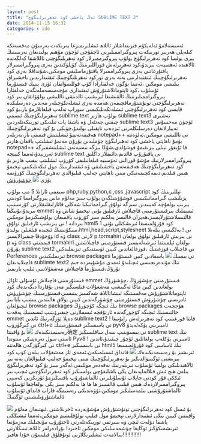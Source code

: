 ```yaml
---
layout: post
title: "ئەڭ ياخشى كود تەھرىرلىگۈچ SUBLIME TEXT 2"
date: 2014-11-15 16:31
categories : ide
---
```

ئەسسەلامۇ ئەلەيكۇم قىرىنداشلار
ئاللاھ ئىشلىرىمىزغا بەرىكەت بەرسۇن
مەقسەتكە كىلەيلى ھەربىر توربىكەت پىروگىراممىلىرنى ئاچقۇچى ئۈچۈن مۇھىم بولىدىغان نەرسىنىڭ بىرى بولسا كود تەھرىرلىگۈچ بولۇپ پىروگىرممىرلار كود تەھرىلىگۈچنى تاللاشقا كەلگەندە ئالاھىدە ئەھمىيەت بىرىدۇ،كود تەھرىرلەش قوراللىرىنىڭ كۆپلۈكىدىن بەزى پىروگىراممىرلار ياقتۇرغاننى بەزى پىروگىراممىرلا ياقتۇرماسلىقى مومكىن،شۇنداقلا بەزى كود تەھرىرلىگۈچنىڭ ئىتقتىدارىنى يەنە بەزى توركود تەھرىلىگۈچنىڭ ئىقتىدارىدىن ياخشىراق بىلىشى مومكىن ،ئەمما بۆگۈن خەلقئارادا كۆپ قوللىنىۋاتقان ئۆزى يىنىك قىستۇرما ئۇسلۇب ،كود ئاپتوماتلاشتۇرۇش ئىقتىدارى مۇجەسسەملەنگەن خەلقئارا پىروگىراممىلىرىنىڭ ئالقىشىغا ئىرىشىپ ئالدىنقى تاللىشى بولۇۋاتقان بىر كود تەھرىرلىگۈچنى تونۇشتۇرماقچىمەن،ھەمدە بەزى ئىشلەتكۈچىلەر مەندىن دەرسلىكدە قايسى كود تەھرىرلىگۈچنى ئىشلەتكەنلىكىمنى سوراپ تەلەپ قىلغانلارمۇ بار،بۇ كود تەھرىرلىگۈچنىڭ ئىسمى sublime text بولۇپ ھازىر sublime text3 نەشىرى چىقتى،چەتئەل ۋە باشقا يات تىلدىكى توربىكەتلەردىن sublime text3 ئۈچۈن مەخسۇس تەييارلانغان دەرسلىكلەرنى ئىزدەپ تاپقىلى بولىدۇ،چۈنكى بۇ كود تەھرىرلىگۈچنىڭ ھەقىقەتەنمۇ ئىشلىتىش قىمىتى بار،بەزىلەر notepad++ نى تاللىشى مومكىن،ئەلۋەتتە بۇمۇ ناھايتى ياخشى كود تەھىرلىگۈچ جۈملىدىن بۇرۇن مەنمۇ ئىشلىتپ باققان،ھازىر notepad++ قا ئۇيغۇر تېىلى يىزىقىمۇ قوشۇلدى،شۇڭا بىزگە نىسبەتەن ئىشلىتشمىزگە ئەرزىيدۇ،ئەمما كىينچە sublime text نى ياقتۇرۇپ قالدىم،دائىملار داڭلىق پىروگىراممىرلارنىڭ مۇشۇ قورالنى تەۋسىيە قىلغانىلىقى كۆرۈپ ئىشلىتپ بىقىپ ھازىر بۇ كود تەھرىرلىگۈچنىڭ ھەقىقەتەن ياخشىلىقى ۋە ئىقتىدارىنىڭ مول ئىكەنلىكىنى تېخىمۇ ھىس قىلدىم،دىمەكچىمەنىكى مىنى ناھايتى جەلىپ قىلىۋالدى
تەھرىرلىگۈچنىڭ كۆرۈنمە يۈزى
<img src="http://tormahiri.weebly.com/uploads/1/0/6/7/1067082/738348642.png"></img>
<a href="http://c758482.r82.cf2.rackcdn.com/Sublime%20Text%202.0.1%20Setup.exe">چۈشۈرۈش</a>

سىغمى ئارانلا 5 مب بولۇپ php,ruby,python,c ,css ,javascript تېللىرىنىڭ كود يزىلىشپ گىرامماتىكىسى قوشۇۋىتىلگەن بولۇپ سىز مەلۇم ماس پىروگىرامما كودىنى يىزىپ بولغۇچە كەينىدىن سىزگە تولۇق گىرامماتىكىا شەكلى قاتارلىقلىقلارنى كۆرسىتىپ بىرىدۇ،بۇنىڭغا emmet ئىسملىك بىرقىستۇرمىنى قاچىلاش ئارقىلىق بۇنى تېخىمۇ شاش ۋە قالتىسلاشتۇرلايسىز،ھەيران قالىسز بەلكىم سىز كۆرۈپ باقمىغان بولۇشىڭىزمۇ مومكىن بىردانە ! نى يىزىشپ ئارقىلىق تولۇق html5 كود قۇرۇلمىسغا ئىرىشكىلى بۇنى 1 سىكۇنىتنىڭ ئىچىدە قىلغىلى بولىدۇ،html,head,script,stylesheet نى ! بەلگىسى بىلەنلا ۋۇجۇدقا چىقىرالايسىز id ۋە class 
لارنى p.tormahiri نى يىزىش ئارقىلىق تولۇق بولغان p ۋە class قىممىتى tormahiri بولغان ئېلمىنتقا ئىرشەلەيسىز
قىستۇرمىنى قاچىلاشتىن بۇرۇن sublime text2 نى قاچىلاپ قوزغىتىڭ ،قوزغالغاندىن كىيىن ئۈستدىكى تىزىملىدكىن Perferences تىزىملىكىدىن browse packages نى بىسىڭ 
<img src="http://tormahiri.weebly.com/uploads/1/0/6/7/1067082/5032382_orig.png">
باسقادىن كىين قىستۇرما قاچىلايدىغان sublimte text2 نىڭ مۇندەرىجىسى ئىچىلىدۇ ئەمدى مۇشۇيەردە جىم تۇرۇڭ،قىستۇرما قاچىلاش مەشغۇلاتىنى ئىلىپ بارىمىز

قىستۇرمىنى قاچىلاش ئۇسۇلى 
ئاۋال emmet قىستۇرمىنى چۈشۈرۈڭ ،چۈشۈرۈڭ بولغاندىن كيىن ماڭا ئەگىىشپ مەشغۇلات قىلسىڭىز مەن يۇقاردا دىگەندەك كود ئاپتوماتلاشتۇرۇش مەقسىتىگە ئىنشائاللاھ شەكسىز يىتىسىز،قىستۇرمىنىڭ چۈشۈرۈش ئادرىسى
چۈشۈرۈش
قىستۇرمىنى چۈشۈرگەندىن كىيىن بولاق ھالىتدىن يىشىپ بايا بىز ئىچىۋلغان browse packages نىڭ ئىچگە كۆچۈرۈڭ browse packages ھۆججەت خالتىسنىڭ ئىچىگە كۆچۈرگەندە ئارتۇقچە ئىسملارنى چىقىرۋىتىپ ئىسمىنىڭ پەقەت emmet دەپلا ئۆزگەرتىڭ ئاندىن sublime text2 قايتا قوزغىتىپ 
كود تەھرىرلەش رايۇنىغا ! نى كىرگۈزۈپ ctrl+e نى باسسىڭىز قىستۇرمىنىڭ pyv8 ئامبىرىنى يۈكەلەيدۇ رەسىمدىكىدەك
<img src="http://tormahiri.weebly.com/uploads/1/0/6/7/1067082/7601481_orig.png"/>
بۇ ۋاقىتتا确定 نى بىسىۋىتىپ سەل ساقلسىڭىز sublime text نىڭ ئاستى سول تەرەپتىكى ستوندا Pyv8 ئامبىرنى يۈكلەپ بولغانلىق ئۇچۇر چىقىدۇ،ئاندىن ! نى كىرگۈزگەن ھالەتتە ctrl+e نى باسسىڭىز html5 نىڭ ئاساسى كود قۇرۇلمىسىغا ئىرىشىز بۇ رەسىمدىكىدەك 
<img src="http://tormahiri.weebly.com/uploads/1/0/6/7/1067082/5222870_orig.png"/>
قانداق ئىسىلمىكەن،ئەمدى ئاز مەشغۇلات بىلەن كوپ كود يىزىشنى ئۈگىنىۋالدىڭىز 
بۇ تەھرىرلىگۈچنىڭ مىنى تېخىمۇ جەلىپ قىلىۋالغان يەنە بىر ئالاھىدىلىكى بولسا ئۇسلۇب تىرىلەرنىڭ نەقەدەر موللىقى،ئەگەر سىز بۇ كود تەھرىرلىگۈچ بىلەن ھىچ ئىش قىلالمايدىغان يڭى باشلىغۇچى بولسىڭىز كود تەھرىرلىگۈچنى ئىچىپ بىر ئىككى قۇر كودنى چاپلاپ ئۇسلۇبلىرنى ئالماشتۇرۇپ باقسڭىزمۇ ئۆزىڭزنى كەسپى پىروگىراممىرلاردەك ھىس قىلىپ قالسىىز ھا ھا ھا
بەلكىم سىز يڭى بولغاچقا ئۇسلۇب ئالماشتۇرۇشنى بىلمەسلىڭىز مومكىن،تۆۋەندىكى رەسىمگە قاراپ قانداق ئۇسلۇب ئالماشتۇرۋىلىشىنى ئۈگىنىڭ

<img src="http://tormahiri.weebly.com/uploads/1/0/6/7/1067082/5089758_orig.png"/>
بۇ ئىسل كود تەھرىرلىگۈچنى تونۇشتۇرۇش مۇشۇيەردە ئاخرىلاشتى ،ئىھتىمال مەلۇم ۋاقىتتىن كىيىن يىڭى ئىقتىدارلارنى تېخىمۇ مول قىلىپ تولۇقلىشىم مومكىن،ئەمما ئىشنڭكى باشقا دۆلەت ئىچى ۋە سىرتقى توربىكەتلەرنى ئاختۇرۇپ مۇنچىلىك مەزمۇنغا ئىرىشمىكۈڭىز ئوڭايغا چۈشمەسلىكى مومكىن
ئاخىردا بۇرادەرلەر ئاللاھ تىنىڭلارنى سالامەت ئىشلىرىڭلارنى ئوتۇقلۇق قىلىسۇن
خۇدا ھافىز!!!!!!!!!!!!
